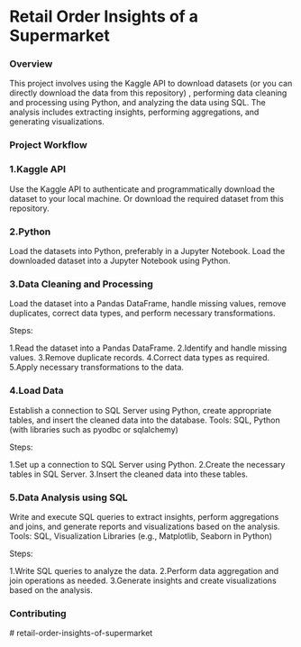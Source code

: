 # Retail Order Insights of a Supermarket

### Overview

This project involves using the Kaggle API to download datasets (or you can directly download the data from this repository) , performing data cleaning and processing using Python, and analyzing the data using SQL. The analysis includes extracting insights, performing aggregations, and generating visualizations.

### Project Workflow
### 1.Kaggle API

Use the Kaggle API to authenticate and programmatically download the dataset to your local machine.
Or download the required dataset from this repository.

### 2.Python

Load the datasets into Python, preferably in a Jupyter Notebook.
Load the downloaded dataset into a Jupyter Notebook using Python.

### 3.Data Cleaning and Processing

Load the dataset into a Pandas DataFrame, handle missing values, remove duplicates, correct data types, and perform necessary transformations.

Steps:

1.Read the dataset into a Pandas DataFrame.
2.Identify and handle missing values.
3.Remove duplicate records.
4.Correct data types as required.
5.Apply necessary transformations to the data.

### 4.Load Data

Establish a connection to SQL Server using Python, create appropriate tables, and insert the cleaned data into the database.
Tools: SQL, Python (with libraries such as pyodbc or sqlalchemy)

Steps:

1.Set up a connection to SQL Server using Python.
2.Create the necessary tables in SQL Server.
3.Insert the cleaned data into these tables.


### 5.Data Analysis using SQL

Write and execute SQL queries to extract insights, perform aggregations and joins, and generate reports and visualizations based on the analysis.
Tools: SQL, Visualization Libraries (e.g., Matplotlib, Seaborn in Python)

Steps:

1.Write SQL queries to analyze the data.
2.Perform data aggregation and join operations as needed.
3.Generate insights and create visualizations based on the analysis.

### Contributing

#   r e t a i l - o r d e r - i n s i g h t s - o f - s u p e r m a r k e t  
 